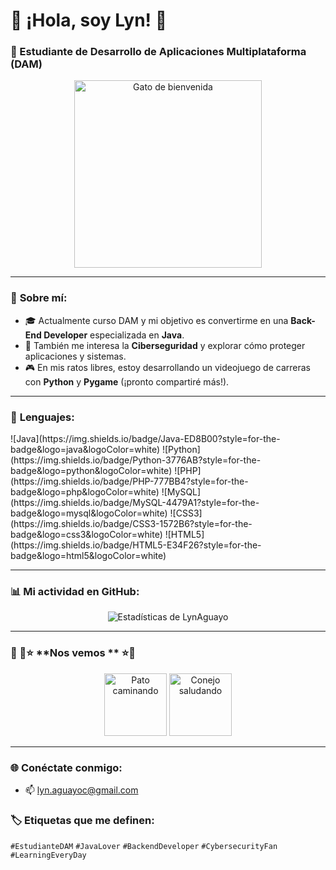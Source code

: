 # 🌟 ¡Hola, soy Lyn! 🌟  
### 🚀 Estudiante de Desarrollo de Aplicaciones Multiplataforma (DAM)  

<div align="center">  
  <img src="https://i.gifer.com/23wE.gif" alt="Gato de bienvenida" width="300px">  
</div>  

---

### 🎯 **Sobre mí:**  
- 🎓 Actualmente curso DAM y mi objetivo es convertirme en una **Back-End Developer** especializada en **Java**.  
- 🔐 También me interesa la **Ciberseguridad** y explorar cómo proteger aplicaciones y sistemas.  
- 🎮 En mis ratos libres, estoy desarrollando un videojuego de carreras con **Python** y **Pygame** (¡pronto compartiré más!).  

---

### 🔧 **Lenguajes:**  

<div textAlign="center">  
  ![Java](https://img.shields.io/badge/Java-ED8B00?style=for-the-badge&logo=java&logoColor=white)  
  ![Python](https://img.shields.io/badge/Python-3776AB?style=for-the-badge&logo=python&logoColor=white)  
  ![PHP](https://img.shields.io/badge/PHP-777BB4?style=for-the-badge&logo=php&logoColor=white)  
  ![MySQL](https://img.shields.io/badge/MySQL-4479A1?style=for-the-badge&logo=mysql&logoColor=white)  
  ![CSS3](https://img.shields.io/badge/CSS3-1572B6?style=for-the-badge&logo=css3&logoColor=white)  
  ![HTML5](https://img.shields.io/badge/HTML5-E34F26?style=for-the-badge&logo=html5&logoColor=white) 
</div>  
 
---

### 📊 **Mi actividad en GitHub:**  
<div align="center">  
  <img src="https://github-readme-stats.vercel.app/api?username=LynAguayo&show_icons=true&theme=radical" alt="Estadísticas de LynAguayo" />  
</div>  

---

### 🐾 👋⭐ **Nos vemos ** ⭐👋  
<div align="center">  
  <img src="https://i.gifer.com/XOsX.gif" alt="Pato caminando" width="100px">  
  <img src="https://i.gifer.com/Pak.gif" alt="Conejo saludando" width="100px">  
</div>  

---

### 🌐 **Conéctate conmigo:**  
- 📫 lyn.aguayoc@gmail.com

### 🏷️ **Etiquetas que me definen:**  
`#EstudianteDAM` `#JavaLover` `#BackendDeveloper` `#CybersecurityFan` `#LearningEveryDay`  
